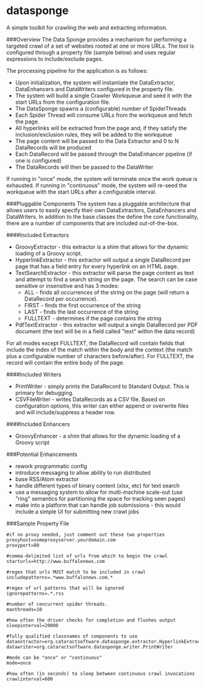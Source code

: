 datasponge
==========

A simple toolkit for crawling the web and extracting information.

###Overview
The Data Sponge provides a mechanism for performing a targeted crawl of a set of websites rooted at one or more URLs. The tool is configured through a property file (sample below) and uses regular expressions to include/exclude pages.

The processing pipeline for the application is as follows:
* Upon initialization, the system will instantiate the DataExtractor, DataEnhancers and DataWriters configured in the property file.
* The system will build a single Crawler Workqueue and seed it with the start URLs from the configuration file.
* The DataSponge spawns a (configurable) number of SpiderThreads
* Each Spider Thread will consume URLs from the workqueue and fetch the page. 
* All hyperlinks will be extracted from the page and, if they satisfy the inclusion/exclusion rules, they will be added to the workqueue
* The page content will be passed to the Data Extractor and 0 to N DataRecords will be produced
* Each DataRecord will be passed through the DataEnhancer pipeline (if one is configured)
* The DataRecords will then be passed to the DataWriter

If running in "once" mode, the system will terminate once the work queue is exhausted. If running in "continuous" mode, the system will re-seed the workqueue with the start URLs after a configurable interval.


###Pluggable Components
The system has a pluggable architecture that allows users to easily specify their own DataExtractors, DataEnhancers and DataWriters. In addition to the base classes the define the core functionality, there are a number of components that are included out-of-the-box.

####Included Extractors
* GroovyExtractor - this extractor is a shim that allows for the dynamic loading of a Groovy script.
* HyperlinkExtractor - this extractor will output a single DataRecord per page that has a field entry for every hyperlink on an HTML page.
* TextSearchExtractor - this extractor will parse the page content as text and attempt to find a search string on the page. The search can be case sensitive or insensitive and has 3 modes: 
    * ALL - finds all occurrences of the string on the page (will return a DataRecord per occurrence).
    * FIRST - finds the first occurrence of the string
    * LAST - finds the last occurrence of the string
    * FULLTEXT - determines if the page contains the string
* PdfTextExtractor - this extractor will output a single DataRecord per PDF document (the text will be in a field called "text" within the data record)

For all modes except FULLTEXT,  the DataRecord will contain fields that include the index of the match within the body and the context (the match plus a configurable number of characters before/after). For FULLTEXT, the record will contain the entire body of the page.

####Included Writers
* PrintWriter - simply prints the DataRecord to Standard Output. This is primary for debugging.
* CSVFileWriter - writes DataRecords as a CSV file. Based on configuration options, this writer can either append or overwrite files and will include/suppress a header row.

####Included Enhancers
* GroovyEnhancer - a shim that allows for the dynamic loading of a Groovy script

###Potential Enhancements
* rework programmatic config
* introduce messaging to allow ability to run distributed
* base RSS/Atom extractor
* handle different types of binary content (xlsx, etc) for text search
* use a messaging system to allow for mutli-machine scale-out (use "ring" semantics for partitioning the space for tracking seen pages)
* make into a platform that can handle job submissions - this would include a simple UI for submitting new crawl jobs


###Sample Property File

    #if no proxy needed, just comment out these two properties
    proxyhost=someproxyserver.yourdomain.com
    proxyport=80

    #comma-delimited list of urls from which to begin the crawl
    starturls=http://www.buffalonews.com

    #regex that urls MUST match to be included in crawl
    includepatterns=.*www.buffalonews.com.*

    #regex of url patterns that will be ignored
    ignorepatterns=.*.rss

    #number of concurrent spider threads.
    maxthreads=10

    #how often the driver checks for completion and flushes output
    sleepinterval=20000

    #fully qualified classnames of components to use
    dataextractor=org.cataractsoftware.datasponge.extractor.HyperlinkExtractor
    datawriter=org.cataractsoftware.datasponge.writer.PrintWriter

    #mode can be "once" or "continuous"
    mode=once
   
    #how often (in seconds) to sleep between continuous crawl invocations
    crawlinterval=600




